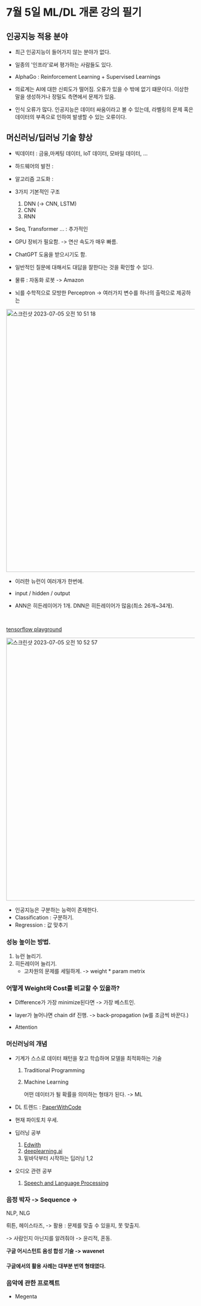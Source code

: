 # 7월 5일 ML/DL 개론 강의 필기

## 인공지능 적용 분야
- 최근 인공지능이 들어가지 않는 분야가 없다.

- 일종의 '인프라'로써 평가하는 사람들도 있다.

- AlphaGo : Reinforcement Learning + Supervised Learnings

- 의료계는 AI에 대한 신뢰도가 떨어짐. 오류가 있을 수 밖에 없기 떄문이다. 이상한 말을 생성하거나 정밀도 측면에서 문제가 있음.

- 인식 오류가 많다. 인공지능은 데이터 싸움이라고 볼 수 있는데, 라벨링의 문제 혹은 데이터의 부족으로 인하여 발생할 수 있는 오류이다. 

## 머신러닝/딥러닝 기술 향상

- 빅데이터 : 금융,마케팅 데이터, IoT 데이터, 모바일 데이터, ...
- 하드웨어의 발전 : 
- 알고리즘 고도화 : 

- 3가지 기본적인 구조
    1. DNN (-> CNN, LSTM)
    2. CNN
    3. RNN 

- Seq, Transformer ... : 추가적인 

- GPU 장비가 필요함. -> 연산 속도가 매우 빠름. 

- ChatGPT 도움을 받으시기도 함. 
- 일반적인 질문에 대해서도 대답을 잘한다는 것을 확인할 수 있다. 

- 물류 : 자동화 로봇 -> Amazon 

- 뇌를 수학적으로 모방한 Perceptron -> 여러가지 변수를 하나의 출력으로 제공하는

<img width="700" alt="스크린샷 2023-07-05 오전 10 51 18" src="https://github.com/jwyeeh-dev/dataCampus_KU/assets/99489807/16b4569c-06c2-4f3c-8510-598987de06df">


- 이러한 뉴런이 여러개가 한번에.

- input / hidden / output

- ANN은 히든레이어가 1개. DNN은 히든레이어가 많음(최소 26개~34개).

<br>

[tensorflow playground](http://playground.tensorflow.org/)

<img width="700" alt="스크린샷 2023-07-05 오전 10 52 57" src="https://github.com/jwyeeh-dev/dataCampus_KU/assets/99489807/8ec1f7e7-b3b7-4b7b-84b0-edff820adce7">

</br>

- 인공지능은 구분하는 능력이 존재한다. 
- Classification : 구분하기.
- Regression : 값 맞추기

### 성능 높이는 방법.
1. 뉴런 늘리기.
2. 히든레이어 늘리기.
    - 고차원의 문제를 세밀하게. -> weight * param metrix

### 어떻게 Weight와 Cost를 비교할 수 있을까?

- Difference가 가장 minimize된다면 -> 가장 베스트인.

- layer가 늘어나면 chain dif 진행. -> back-propagation (w를 조금씩 바꾼다.)
- Attention 


### 머신러닝의 개념
- 기계가 스스로 데이터 패턴을 찾고 학습하며 모델을 최적화하는 기술
    1. Traditional Programming

    2. Machine Learning 

        어떤 데이터가 될 확률을 의미하는 형태가 된다. -> ML

- DL 트렌드 : [PaperWithCode](https://paperswithcode.com/)

- 현재 파이토치 우세. 

- 딥러닝 공부 
    1. [Edwith](https://edwith.org)
    2. [deeplearning.ai](https://www.deeplearning.ai/)
    3. 밑바닥부터 시작하는 딥러닝 1,2

- 오디오 관련 공부
    1. [Speech and Language Processing](https://web.stanford.edu/~jurafsky/slp3/)
    
### 음정 박자 -> Sequence -> 

NLP, NLG 

뤼튼, 헤이스타즈, 
-> 활용 : 문제를 맞출 수 있을지, 못 맞출지.

-> 사람인지 아닌지를 알려줘야 -> 윤리적, 혼동.


**구글 어시스턴트 음성 합성 기술 -> wavenet**

#### 구글에서의 활용 사례는 대부분 번역 형태였다. 

### 음악에 관한 프로젝트
- Megenta